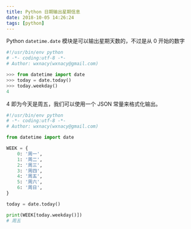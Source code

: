 ```yaml
---
title: Python 日期输出星期信息
date: 2018-10-05 14:26:24
tags: [python]
---
```


Python `datetime.date` 模块是可以输出星期天数的，不过是从 0 开始的数字

<!-- more --><!-- toc -->

```python
#!/usr/bin/env python
# -*- coding:utf-8 -*-
# Author: wxnacy(wxnacy@gmail.com)

>>> from datetime import date
>>> today = date.today()
>>> today.weekday()
4
```

4 即为今天是周五，我们可以使用一个 JSON 常量来格式化输出。

```python
#!/usr/bin/env python
# -*- coding:utf-8 -*-
# Author: wxnacy(wxnacy@gmail.com)

from datetime import date

WEEK = {
    0: '周一',
    1: '周二',
    2: '周三',
    3: '周四',
    4: '周五',
    5: '周六',
    6: '周日',
}

today = date.today()

print(WEEK[today.weekday()])
# 周五
```
